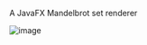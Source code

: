 A JavaFX Mandelbrot set renderer

![image](https://github.com/user-attachments/assets/c9973f91-f49e-4072-85de-76b70851c33d)
